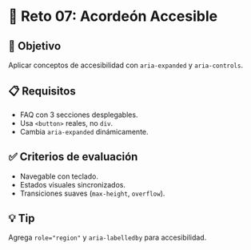 # 🧩 Reto 07: Acordeón Accesible

## 🎯 Objetivo
Aplicar conceptos de accesibilidad con `aria-expanded` y `aria-controls`.

## 📋 Requisitos
- FAQ con 3 secciones desplegables.
- Usa `<button>` reales, no `div`.
- Cambia `aria-expanded` dinámicamente.

## ✅ Criterios de evaluación
- Navegable con teclado.
- Estados visuales sincronizados.
- Transiciones suaves (`max-height`, `overflow`).

## 💡 Tip
Agrega `role="region"` y `aria-labelledby` para accesibilidad.
